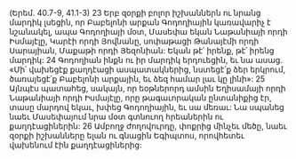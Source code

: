 (Երեմ. 40.7-9, 41.1-3)
23 Երբ զօրքի բոլոր իշխաններն ու նրանց մարդիկ լսեցին, որ Բաբելոնի արքան Գոդողիային կառավարիչ է նշանակել, ապա Գոդողիայի մօտ, Մասեփա եկան Նաթանիայի որդի Իսմայէլը, Կարէի որդի Յովնանը, սոփաթացի Թանայէմի որդի Սարայիան, Մաքաթի որդի Յեզոնիան: Եկան թէ՛ իրենք, թէ՛ իրենց մարդիկ: 24 Գոդողիան ինքն ու իր մարդիկ երդուեցին, եւ նա ասաց. «Մի՛ վախեցէք քաղդէացի ասպատակներից, նստեցէ՛ք ձեր երկրում, ծառայեցէ՛ք Բաբելոնի արքային, եւ ձեզ համար լաւ կը լինի»:
25 Այնպէս պատահեց, սակայն, որ եօթներորդ ամսին Եղիսամայի որդի Նաթանիայի որդի Իսմայէլը, որը թագաւորական ընտանիքից էր, տասը մարդով եկաւ, խփեց Գոդողիային, եւ սա մեռաւ: Նա սպանեց նաեւ Մասեփայում նրա մօտ գտնուող հրեաներին ու քաղդէացիներին: 26 Ամբողջ ժողովուրդը, փոքրից մինչեւ մեծը, նաեւ զօրքի իշխանները ելան ու գնացին Եգիպտոս, որովհետեւ վախենում էին քաղդէացիներից:
